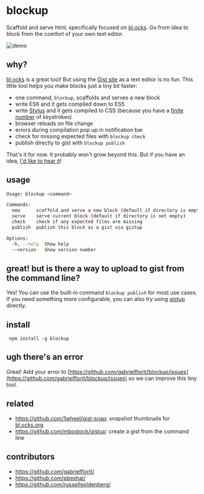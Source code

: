 # blockup

Scaffold and serve html, specifically focused on [bl.ocks](https://bl.ocks.org/). Go from idea to block from the comfort of your own text editor.

![demo](https://cloud.githubusercontent.com/assets/370976/19009608/acde643a-8743-11e6-9656-d49e4448c2b1.gif)

## why?

[bl.ocks](https://bl.ocks.org/) is a great tool! But using the [Gist site](https://gist.github.com/) as a text editor is no fun. This little tool helps you make blocks just a tiny bit faster:
- one command, `blockup`, scaffolds and serves a new block
- write ES6 and it gets compiled down to ES5
- write [Stylus](http://stylus-lang.com/) and it gets compiled to CSS (because you have a [finite number](http://keysleft.com/) of keystrokes)
- browser reloads on file change
- errors during compilation pop up in notification bar
- check for missing expected files with `blockup check`
- publish directly to gist with `blockup publish`

That's it for now. It probably won't grow beyond this. But if you have an idea, [I'd like to hear it](https://github.com/gabrielflorit/blockup/issues)!

## usage

```sh
Usage: blockup <command>

Commands:
  new      scaffold and serve a new block (default if directory is empty)
  serve    serve current block (default if directory is not empty)
  check    check if any expected files are missing
  publish  publish this block as a gist via gistup

Options:
  -h, --help  Show help                                                [boolean]
  --version   Show version number                                      [boolean]
```

## great! but is there a way to upload to gist from the command line?

Yes! You can use the built-in command `blockup publish` for most use cases. If you need something more configurable, you can also try using [gistup](https://github.com/mbostock/gistup) directly.

## install

` npm install -g blockup`

## ugh there's an error

Great! Add your error to [https://github.com/gabrielflorit/blockup/issues](https://github.com/gabrielflorit/blockup/issues) so we can improve this tiny tool.

## related

- https://github.com/1wheel/gist-snap: snapshot thumbnails for [bl.ocks.org](http://bl.ocks.org/)
- https://github.com/mbostock/gistup: create a gist from the command line

## contributors

- https://github.com/gabrielflorit/
- https://github.com/pbeshai/
- https://github.com/russellgoldenberg/

